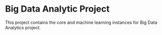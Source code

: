 # Big Data Analytic Project

This project contains the core and machine learning instances for Big Data Analytics project.